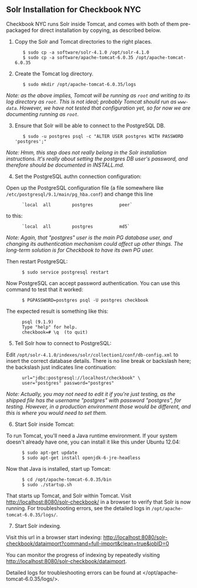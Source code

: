 Solr Installation for Checkbook NYC
-----------------------------------

Checkbook NYC runs Solr inside Tomcat, and comes with both of them
pre-packaged for direct installation by copying, as described below.

1. Copy the Solr and Tomcat directories to the right places.

          $ sudo cp -a software/solr-4.1.0 /opt/solr-4.1.0
          $ sudo cp -a software/apache-tomcat-6.0.35 /opt/apache-tomcat-6.0.35

2. Create the Tomcat log directory.

          $ sudo mkdir /opt/apache-tomcat-6.0.35/logs

 *Note: as the above implies, Tomcat will be running as `root` and
 writing to its log directory as `root`.  This is not ideal; probably
 Tomcat should run as `www-data`.  However, we have not tested that
 configuration yet, so for now we are documenting running as `root`.*

3. Ensure that Solr will be able to connect to the PostgreSQL DB.

          $ sudo -u postgres psql -c "ALTER USER postgres WITH PASSWORD 'postgres';"

 *Note: Hmm, this step does not really belong in the Solr installation
 instructions.  It's really about setting the postgres DB user's
 password, and therefore should be documented in INSTALL.md.*

4. Set the PostgreSQL authn connection configuration:

 Open up the PostgreSQL configuration file (a file somewhere
 like `/etc/postgresql/9.1/main/pg_hba.conf`) and change this line

          `local  all        postgres          peer`

 to this:

          `local  all        postgres          md5`

 *Note: Again, that "postgres" user is the main PG database user, and
 changing its authentication mechanism could affect up other things.
 The long-term solution is for Checkbook to have its own PG user.*

 Then restart PostgreSQL:

          $ sudo service postgresql restart

 Now PostgreSQL can accept password authentication.  You can use this
 command to test that it worked:

          $ PGPASSWORD=postgres psql -U postgres checkbook

 The expected result is something like this:

          psql (9.1.9)
          Type "help" for help.
          checkbook=# \q  (to quit)

5. Tell Solr how to connect to PostgreSQL:

 Edit `/opt/solr-4.1.0/indexes/solr/collection1/conf/db-config.xml`
 to insert the correct database details.  There is no line break or
 backslash here; the backslash just indicates line continuation:
          
          url="jdbc:postgresql://localhost/checkbook" \
          user="postgres" password="postgres"

 *Note: Actually, you may not need to edit it if you're just testing,
 as the shipped file has the username "postgres" with password
 "postgres", for testing.  However, in a production environment those
 would be different, and this is where you would need to set them.*

6. Start Solr inside Tomcat:

 To run Tomcat, you'll need a Java runtime environment.  If your
 system doesn't already have one, you can install it like this under
 Ubuntu 12.04:

          $ sudo apt-get update
          $ sudo apt-get install openjdk-6-jre-headless

 Now that Java is installed, start up Tomcat:

          $ cd /opt/apache-tomcat-6.0.35/bin
          $ sudo ./startup.sh

 That starts up Tomcat, and Solr within Tomcat.  Visit
 <http://localhost:8080/solr-checkbook/> in a browser to verify that
 Solr is now running.  For troubleshooting errors, see the detailed
 logs in `/opt/apache-tomcat-6.0.35/logs/`.

7. Start Solr indexing.

 Visit this url in a browser start indexing:
 <http://localhost:8080/solr-checkbook/dataimport?command=full-import&clean=true&jobID=0>

 You can monitor the progress of indexing by repeatedly visiting
 <http://localhost:8080/solr-checkbook/dataimport>.

 Detailed logs for troubleshooting errors can be found at
 </opt/apache-tomcat-6.0.35/logs/>.
